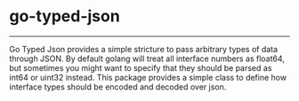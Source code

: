# go-typed-json
---------------

Go Typed Json provides a simple stricture to pass arbitrary types of data through JSON. By default
golang will treat all interface numbers as float64, but sometimes you might want to specify that
they should be parsed as int64 or uint32 instead. This package provides a simple class to define
how interface types should be encoded and decoded over json. 